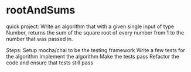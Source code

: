 # rootAndSums

quick project: 
Write an algorithm that with a given single input of type Number, returns the sum of the square root of every number from 1 to the number that was passed in.

Steps:
Setup mocha/chai to be the testing framework
Write a few tests for the algorithm
Implement the algorithm
Make the tests pass
Refactor the code and ensure that tests still pass

